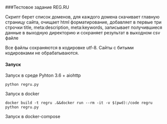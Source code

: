 ###Тестовое задание REG.RU

Скрипт берет список доменов, для каждого домена скачивает главную страницу сайта,
очищает html форматирование, добавляет в первые три строчки
title, meta:description, meta:keywords, записывает получившиеся данные
в выходную директорию и сохраняет результат в выходном csv файле

Все файлы сохраняются в кодировке utf-8.
Сайты с битыми кодировками не обрабатываются.

#### Запуск

Запуск в среде Pyhton 3.6 + aiohttp

`python regru.py`

Запуск в docker 

`docker build -t regru .&&docker run --rm -it -v $(pwd):/code regru python regru.py`

Запуск в docker-compose

